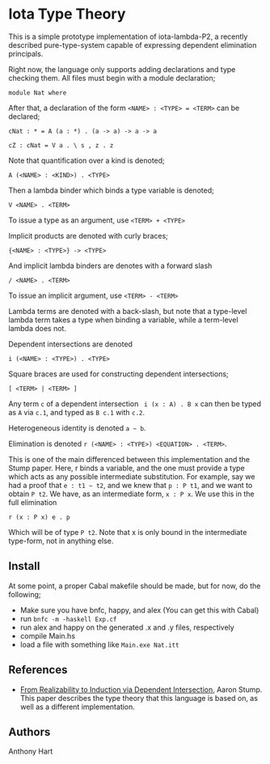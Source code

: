 Iota Type Theory
===================

This is a simple prototype implementation of iota-lambda-P2, a
recently described pure-type-system capable of expressing
dependent elimination principals.

Right now, the language only supports adding declarations
and type checking them. All files must begin with a module
declaration;

```
module Nat where
```

After that, a declaration of the form `<NAME> : <TYPE> = <TERM>`
can be declared;
```
cNat : * = A (a : *) . (a -> a) -> a -> a

cZ : cNat = V a . \ s , z . z
```

Note that quantification over a kind is denoted;
```
A (<NAME> : <KIND>) . <TYPE>
```

Then a lambda binder which binds a type variable is denoted;
```
V <NAME> . <TERM>
```

To issue a type as an argument, use ``<TERM> + <TYPE>``

Implicit products are denoted with curly braces;
```
{<NAME> : <TYPE>} -> <TYPE>
```

And implicit lambda binders are denotes with a forward slash
```
/ <NAME> . <TERM>
```

To issue an implicit argument, use `<TERM> - <TERM>`

Lambda terms are denoted with a back-slash, but note that a
type-level lambda term takes a type when binding a variable,
while a term-level lambda does not.

Dependent intersections are denoted
```
i (<NAME> : <TYPE>) . <TYPE>
```

Square braces are used for constructing dependent intersections;
```
[ <TERM> | <TERM> ]
```

Any term `c` of a dependent intersection  ` i (x : A) . B x` can
then be typed as `A` via `c.1`, and typed as `B c.1` with
`c.2`.

Heterogeneous identity is denoted `a ~ b`.

Elimination is denoted `r (<NAME> : <TYPE>) <EQUATION> . <TERM>`.

This is one of the main differenced between this implementation and
the Stump paper. Here, r binds a variable, and the one must provide a type
which acts as any possible intermediate substitution. For example, say
we had a proof that `e : t1 ~ t2`, and we knew that `p : P t1`, and we
want to obtain `P t2`. We have, as an intermediate form, `x : P x`.
We use this in the full elimination
```
r (x : P x) e . p
```

Which will be of type `P t2`. Note that x is only bound in the intermediate
type-form, not in anything else.


Install
-------

At some point, a proper Cabal makefile should be made, but
for now, do the following;

* Make sure you have bnfc, happy, and alex (You can get this with Cabal)
* run `bnfc -m -haskell Exp.cf`
* run alex and happy on the generated .x and .y files, respectively
* compile Main.hs
* load a file with something like `Main.exe Nat.itt`

References
--------------------

 * [From Realizability to Induction via Dependent Intersection](http://homepage.divms.uiowa.edu/~astump/papers/from-realizability-to-induction-aaron-stump.pdf), Aaron Stump. This
   paper describes the type theory that this language is based on, as well as a different implementation.

Authors
-------

Anthony Hart
